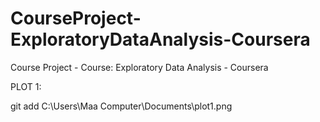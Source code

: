 # CourseProject-ExploratoryDataAnalysis-Coursera
Course Project - Course: Exploratory Data Analysis - Coursera

PLOT 1:

git add C:\Users\Maa Computer\Documents\plot1.png

